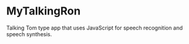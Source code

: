 # MyTalkingRon
Talking Tom type app that uses JavaScript for speech recognition and speech synthesis.
<a href="https://johnspahr.github.io/MyTalkingRon" target="_blank">